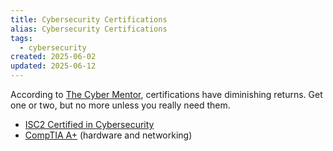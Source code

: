 ```yaml
---
title: Cybersecurity Certifications
alias: Cybersecurity Certifications
tags:
  - cybersecurity
created: 2025-06-02
updated: 2025-06-12
---
```


According to [The Cyber Mentor](https://youtu.be/0YcWNqIKg50?si=zlSacrCvTr8nQsyR&t=205), certifications have diminishing returns. Get one or two, but no more unless you really need them.

- [ISC2 Certified in Cybersecurity](https://my.isc2.org/s/Candidate-Benefits?Candidate=true)
- [CompTIA A+](https://www.comptia.org/en-us/certifications/a/) (hardware and networking)